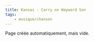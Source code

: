 ```yaml
---
title: Kansas - Carry on Wayward Son
tags:
    - musique/chanson
---
```


Page créée automatiquement, mais vide.
